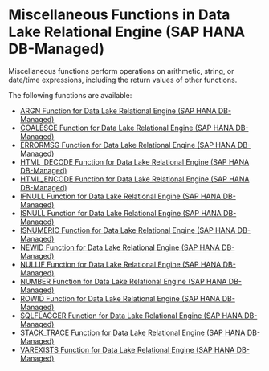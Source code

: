 <!-- loio775059e2e2264a72817f37c0c653b948 -->

# Miscellaneous Functions in Data Lake Relational Engine \(SAP HANA DB-Managed\)

Miscellaneous functions perform operations on arithmetic, string, or date/time expressions, including the return values of other functions.



The following functions are available:

-   [ARGN Function for Data Lake Relational Engine \(SAP HANA DB-Managed\)](argn-function-for-data-lake-relational-engine-sap-hana-db-managed-fa3998b.md)
-   [COALESCE Function for Data Lake Relational Engine \(SAP HANA DB-Managed\)](coalesce-function-for-data-lake-relational-engine-sap-hana-db-managed-4af5411.md)
-   [ERRORMSG Function for Data Lake Relational Engine \(SAP HANA DB-Managed\)](errormsg-function-for-data-lake-relational-engine-sap-hana-db-managed-fd7c8d3.md)
-   [HTML\_DECODE Function for Data Lake Relational Engine \(SAP HANA DB-Managed\)](html-decode-function-for-data-lake-relational-engine-sap-hana-db-managed-76ddacf.md)
-   [HTML\_ENCODE Function for Data Lake Relational Engine \(SAP HANA DB-Managed\)](html-encode-function-for-data-lake-relational-engine-sap-hana-db-managed-93a8ffe.md)
-   [IFNULL Function for Data Lake Relational Engine \(SAP HANA DB-Managed\)](ifnull-function-for-data-lake-relational-engine-sap-hana-db-managed-059555a.md)
-   [ISNULL Function for Data Lake Relational Engine \(SAP HANA DB-Managed\)](isnull-function-for-data-lake-relational-engine-sap-hana-db-managed-4140080.md)
-   [ISNUMERIC Function for Data Lake Relational Engine \(SAP HANA DB-Managed\)](isnumeric-function-for-data-lake-relational-engine-sap-hana-db-managed-f82be43.md)
-   [NEWID Function for Data Lake Relational Engine \(SAP HANA DB-Managed\)](newid-function-for-data-lake-relational-engine-sap-hana-db-managed-489fdc7.md)
-   [NULLIF Function for Data Lake Relational Engine \(SAP HANA DB-Managed\)](nullif-function-for-data-lake-relational-engine-sap-hana-db-managed-601a225.md)
-   [NUMBER Function for Data Lake Relational Engine \(SAP HANA DB-Managed\)](number-function-for-data-lake-relational-engine-sap-hana-db-managed-473f30f.md)
-   [ROWID Function for Data Lake Relational Engine \(SAP HANA DB-Managed\)](rowid-function-for-data-lake-relational-engine-sap-hana-db-managed-77bc1bd.md)
-   [SQLFLAGGER Function for Data Lake Relational Engine \(SAP HANA DB-Managed\)](sqlflagger-function-for-data-lake-relational-engine-sap-hana-db-managed-52950a0.md)
-   [STACK\_TRACE Function for Data Lake Relational Engine \(SAP HANA DB-Managed\)](stack-trace-function-for-data-lake-relational-engine-sap-hana-db-managed-387c96c.md)
-   [VAREXISTS Function for Data Lake Relational Engine \(SAP HANA DB-Managed\)](varexists-function-for-data-lake-relational-engine-sap-hana-db-managed-bf6a501.md)

